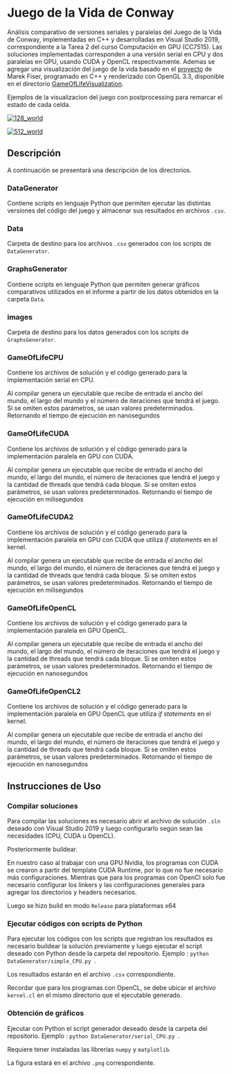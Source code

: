 # Juego de la Vida de Conway

Análisis comparativo de versiones seriales y paralelas del Juego de la Vida de Conway, implementadas en C++ y desarrolladas en Visual Studio 2019, correspondiente a la Tarea 2 del curso Computación en GPU (CC7515). Las soluciones implementadas corresponden a una versión serial en CPU y dos paralelas en GPU, usando CUDA y OpenCL respectivamente. Ademas se agregar una visualización del juego de la vida basado en el [proyecto](http://www.marekfiser.com/Projects/Conways-Game-of-Life-on-GPU-using-CUDA) de Marek Fiser, programado en C++ y renderizado con OpenGL 3.3, disponible en el directorio [GameOfLifeVisualization](./GameOfLifeVisualization).

Ejemplos de la visualizacion del juego con postprocessing para remarcar el estado de cada celda.

[![128_world](./captures/gol128.gif)](./GameOfLifeVisualization)

[![512_world](./captures/gol512_2.gif)](./GameOfLifeVisualization)

## Descripción
A continuación se presentará una descripción de los directorios.

### DataGenerator
Contiene scripts en lenguaje Python que permiten ejecutar las distintas versiones del código del juego y almacenar sus resultados en archivos ```.csv```.

### Data
Carpeta de destino para los archivos ```.csv``` generados con los scripts de ```DataGenerator```.

### GraphsGenerator
Contiene scripts en lenguaje Python que permiten generar gráficos comparativos utilizados en el informe a partir de los datos obtenidos en la carpeta ```Data```.

### images
Carpeta de destino para los datos generados con los scripts de ```GraphsGenerator```.

### GameOfLifeCPU
Contiene los archivos de solución y el código generado para la implementación serial en CPU.

Al compilar genera un ejecutable que recibe de entrada el ancho del mundo, el largo del mundo y el número de iteraciones que tendrá el juego. Si se omiten estos parámetros, se usan valores predeterminados. Retornando el tiempo de ejecución en nanosegundos

### GameOfLifeCUDA
Contiene los archivos de solución y el código generado para la implementación paralela en GPU con CUDA.

Al compilar genera un ejecutable que recibe de entrada el ancho del mundo, el largo del mundo, el número de iteraciones que tendrá el juego y la cantidad de threads que tendrá cada bloque. Si se omiten estos parámetros, se usan valores predeterminados. Retornando el tiempo de ejecución en milisegundos

### GameOfLifeCUDA2
Contiene los archivos de solución y el código generado para la implementación paralela en GPU con CUDA que utiliza *if statements* en el kernel.

Al compilar genera un ejecutable que recibe de entrada el ancho del mundo, el largo del mundo, el número de iteraciones que tendrá el juego y la cantidad de threads que tendrá cada bloque. Si se omiten estos parámetros, se usan valores predeterminados. Retornando el tiempo de ejecución en milisegundos

### GameOfLifeOpenCL
Contiene los archivos de solución y el código generado para la implementación paralela en GPU OpenCL.

Al compilar genera un ejecutable que recibe de entrada el ancho del mundo, el largo del mundo, el número de iteraciones que tendrá el juego y la cantidad de threads que tendrá cada bloque. Si se omiten estos parámetros, se usan valores predeterminados. Retornando el tiempo de ejecución en nanosegundos

### GameOfLifeOpenCL2
Contiene los archivos de solución y el código generado para la implementación paralela en GPU OpenCL que utiliza *if statements* en el kernel.

Al compilar genera un ejecutable que recibe de entrada el ancho del mundo, el largo del mundo, el número de iteraciones que tendrá el juego y la cantidad de threads que tendrá cada bloque. Si se omiten estos parámetros, se usan valores predeterminados. Retornando el tiempo de ejecución en nanosegundos


## Instrucciones de Uso
### Compilar soluciones
Para compilar las soluciones es necesario abrir el archivo de solución ```.sln``` deseado con Visual Studio 2019 y luego configurarlo según sean las necesidades (CPU, CUDA u OpenCL).

Posteriormente buildear.

En nuestro caso al trabajar con una GPU Nvidia, los programas con CUDA se crearon a partir del template CUDA Runtime, por lo que no fue necesario más configuraciones. Mientras que para los programas con OpenCl solo fue necesario configurar los linkers y las configuraciones generales para agregar los directorios y headers necesarios.

Luego se hizo build en modo ``Release`` para plataformas x64

### Ejecutar códigos con scripts de Python
Para ejecutar los códigos con los scripts que registran los resultados es necesario buildear la solución previamente y luego ejecutar el script deseado con Python desde la carpeta del repositorio. Ejemplo : ``python DataGenerator/simple_CPU.py ``.

Los resultados estarán en el archivo ```.csv``` correspondiente.

Recordar que para los programas con OpenCL, se debe ubicar el archivo ``kernel.cl`` en el mismo directorio que el ejecutable generado. 

### Obtención de gráficos
Ejecutar con Python el script generador deseado desde la carpeta del repositorio. Ejemplo : ``python DataGenerator/serial_CPU.py ``.

Requiere tener instaladas las librerías ``numpy`` y  ``matplotlib``.

La figura estará en el archivo ```.png``` correspondiente.
